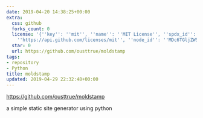 ```yaml
---
date: 2019-04-20 14:38:25+00:00
extra:
  css: github
  forks_count: 0
  license: '{''key'': ''mit'', ''name'': ''MIT License'', ''spdx_id'': ''MIT'', ''url'':
    ''https://api.github.com/licenses/mit'', ''node_id'': ''MDc6TGljZW5zZTEz''}'
  star: 0
  url: https://github.com/ousttrue/moldstamp
tags:
- repository
- Python
title: moldstamp
updated: 2019-04-29 22:32:48+00:00
---
```


<https://github.com/ousttrue/moldstamp>

a simple static site generator using python
